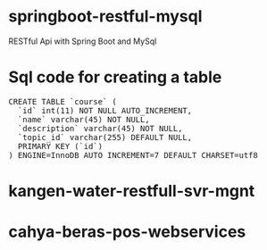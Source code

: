 # springboot-restful-mysql
RESTful Api with Spring Boot and MySql

# Sql code for creating a table

<pre>CREATE TABLE `course` (
  `id` int(11) NOT NULL AUTO_INCREMENT,
  `name` varchar(45) NOT NULL,
  `description` varchar(45) NOT NULL,
  `topic_id` varchar(255) DEFAULT NULL,
  PRIMARY KEY (`id`)
) ENGINE=InnoDB AUTO_INCREMENT=7 DEFAULT CHARSET=utf8</pre>
# kangen-water-restfull-svr-mgnt
# cahya-beras-pos-webservices

